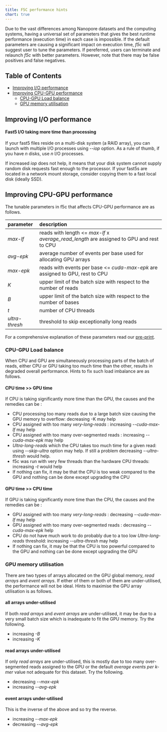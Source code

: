 ```yaml
---
title: F5C performance hints
chart: true
---
```


Due to the vast differences among Nanopore datasets and the computing systems, having a universal set of parameters that gives the best runtime performance (execution time) in each case is impossible. If the default parameters are causing a significant impact on execution time, *f5c* will suggest user to tune the parameters. If pereferred, users can terminate and relaunch *f5c* with better parameters. However, note that there may be false positives and false negatives.

## Table of Contents
- [Improving I/O performance](#io)
- [Improving CPU-GPU performance](#gpu)
  - [CPU-GPU Load balance](#loadbalance)
  - [GPU memory utilisation](#gpumem)

## <a name="io"></a> Improving I/O performance

#### Fast5 I/O taking more time than processing

If your fast5 files reside on a multi-disk system (a RAID array), you can launch with multiple I/O processes using *--iop* option. As a rule of thumb, if you have *n* disks, use *n* I/O processes.

If increased *iop* does not help, it means that your disk system cannot supply random disk requests fast enough to the processor. If your fast5s are located in a network mount storage, consider copying them to a fast local disk (ideally SSD).


## <a name="gpu"></a> Improving CPU-GPU performance

The tunable parameters in f5c that affects CPU-GPU performance are as follows.

| **parameter**  | **description**                                                                                           |
| :------------- | :-------------------------------------------------------------------------------------------------------- |
| *max-lf*       | reads with length <= *max-lf* x *average\_read\_length* are assigned to GPU and rest to CPU |
| *avg-epk*      | average number of events per base used for allocating GPU arrays       |
| *max-epk*      | reads with events per base <= *cuda-max-epk* are assigned to GPU, rest to CPU                        |
| *K*         | upper limit of the batch size with respect to the number of reads                                         |
| *B*          | upper limit of the batch size with respect to the number of bases                                         |
| *t*         | number of CPU threads                                                                                     |
| *ultra-thresh* | threshold to skip exceptionally long reads

For a comprehensive explanation of these parameters read our [pre-print](https://www.biorxiv.org/content/10.1101/756122v1.full).

### <a name="loadbalance"></a> CPU-GPU Load balance

When CPU and GPU are simultaneously processing parts of the batch of reads, either CPU or GPU taking too much time than the other, results in degraded overall performance. Hints to fix such load imbalance are as follows.

#### CPU time >> GPU time

If CPU is taking significantly more time than the GPU, the causes and the remedies can be :


- CPU processing too many reads due to a large batch size causing the GPU memory to overflow: decreasing -K may help
- CPU assigned with too many *very-long-reads* : increasing *--cuda-max-lf* may help
- CPU assigned with too many over-segmented reads : increasing *--cuda-max-epk* may help
- *Ultra-long-reads* which the CPU takes too much time for a given read: using *--skip-ultra* option may help. If still a problem decreasing *--ultra-thresh* would help.
- f5c was run with very few threads than the hardware CPU threads: increasing *-t* would help
- If nothing can fix, it may be that the CPU is too weak compared to the GPU and nothing can be done except upgrading the CPU


#### GPU time >> CPU time

If GPU is taking significantly more time than the CPU, the causes and the remedies can be : 

- GPU assigned with too many *very-long-reads* : decreasing *--cuda-max-lf* may help
- GPU assigned with too many over-segmented reads : decreasing *--cuda-max-epk* help
- CPU do not have much work to do probably due to a too low *Ultra-long-reads* threshold: increasing *--ultra-thresh* may help
- If nothing can fix, it may be that the CPU is too powerful compared to the GPU and nothing can be done except upgrading the GPU


### <a name="gpumem"></a> GPU memory utilisation

There are two types of arrays allocated on the GPU global memory, *read arrays* and *event arrays*. If either of them or both of them are under-utilised, the performance will not be ideal. Hints to maximise the GPU array utilisation is as follows.

#### all arrays under-utilised

If both *read arrays* and *event arrays* are under-utilised, it may be due to a very small batch size which is inadequate to fit the GPU memory. Try the following.

- increasing *-B*
- increasing *-K*

#### read arrays under-utilised

If only *read arrays* are under-utilised, this is mostly due to too many over-segmented reads assigned to the GPU or the default *average events per k-mer* value not adequate for this dataset. Try the following.

- decreasing *--max-epk*
- increasing *--avg-epk*


#### event arrays under-utilised


This is the inverse of the above and so try the reverse.

- increasing *--max-epk* 
- decreasing *--avg-epk*


